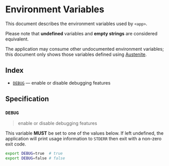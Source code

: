 # Environment Variables

This document describes the environment variables used by `<app>`.

Please note that **undefined** variables and **empty strings** are considered
equivalent.

The application may consume other undocumented environment variables; this
document only shows those variables defined using [Austenite].

[austenite]: https://github.com/ezzatron/austenite

## Index

- [`DEBUG`](#DEBUG) — enable or disable debugging features

## Specification

### `DEBUG`

> enable or disable debugging features

This variable **MUST** be set to one of the values below.
If left undefined, the application will print usage information to `STDERR` then
exit with a non-zero exit code.

```sh
export DEBUG=true  # true
export DEBUG=false # false
```
